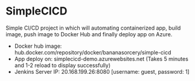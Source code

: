 # SimpleCICD
Simple CI/CD project in which will automating containerized app, build image, push image to Docker Hub and finally deploy app on Azure.

- Docker hub image: hub.docker.com/repository/docker/bananasorcery/simple-cicd
- App deploy on: simplecicd-demo.azurewebsites.net (Takes 5 minutes and 1-2 reload to display successfully) 
- Jenkins Server IP: 20.168.199.26:8080 [username: guest, password: 1]
